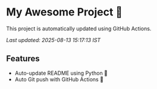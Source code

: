 # My Awesome Project 🚀

This project is automatically updated using GitHub Actions.

_Last updated: 2025-08-13 15:17:13 IST_

## Features
- Auto-update README using Python 🐍
- Auto Git push with GitHub Actions 🤖
